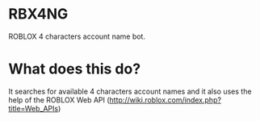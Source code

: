 # RBX4NG
ROBLOX 4 characters account name bot.

# What does this do?
It searches for available 4 characters account names and it also uses the help of the ROBLOX Web API (http://wiki.roblox.com/index.php?title=Web_APIs)
